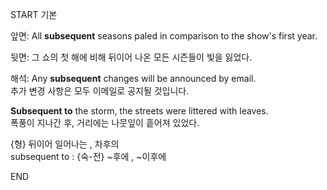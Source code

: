 START
기본

앞면:
All **subsequent** seasons paled in comparison to the show's first year.

뒷면:
그 쇼의 첫 해에 비해 뒤이어 나온 모든 시즌들이 빛을 잃었다.

해석:
Any **subsequent** changes will be announced by email.  
추가 변경 사항은 모두 이메일로 공지될 것입니다.

**Subsequent to** the storm, the streets were littered with leaves.  
폭풍이 지나간 후, 거리에는 나뭇잎이 흩어져 있었다.

{형} 뒤이어 일어나는 , 차후의  
subsequent to : {숙-전} ~후에 , ~이후에
<!--ID: 1745462244855-->
END